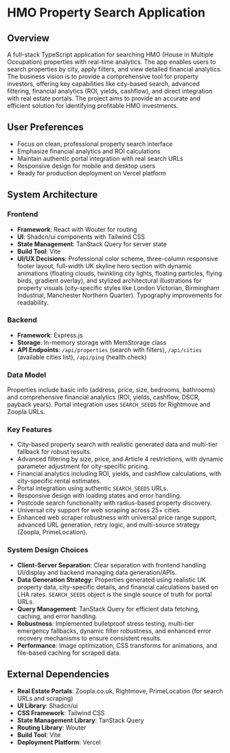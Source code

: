 # HMO Property Search Application

## Overview
A full-stack TypeScript application for searching HMO (House in Multiple Occupation) properties with real-time analytics. The app enables users to search properties by city, apply filters, and view detailed financial analytics. The business vision is to provide a comprehensive tool for property investors, offering key capabilities like city-based search, advanced filtering, financial analytics (ROI, yields, cashflow), and direct integration with real estate portals. The project aims to provide an accurate and efficient solution for identifying profitable HMO investments.

## User Preferences
- Focus on clean, professional property search interface
- Emphasize financial analytics and ROI calculations
- Maintain authentic portal integration with real search URLs
- Responsive design for mobile and desktop users
- Ready for production deployment on Vercel platform

## System Architecture

### Frontend
- **Framework**: React with Wouter for routing
- **UI**: Shadcn/ui components with Tailwind CSS
- **State Management**: TanStack Query for server state
- **Build Tool**: Vite
- **UI/UX Decisions**: Professional color scheme, three-column responsive footer layout, full-width UK skyline hero section with dynamic animations (floating clouds, twinkling city lights, floating particles, flying birds, gradient overlay), and stylized architectural illustrations for property visuals (city-specific styles like London Victorian, Birmingham Industrial, Manchester Northern Quarter). Typography improvements for readability.

### Backend
- **Framework**: Express.js
- **Storage**: In-memory storage with MemStorage class
- **API Endpoints**: `/api/properties` (search with filters), `/api/cities` (available cities list), `/api/ping` (health check)

### Data Model
Properties include basic info (address, price, size, bedrooms, bathrooms) and comprehensive financial analytics (ROI, yields, cashflow, DSCR, payback years). Portal integration uses `SEARCH_SEEDS` for Rightmove and Zoopla URLs.

### Key Features
- City-based property search with realistic generated data and multi-tier fallback for robust results.
- Advanced filtering by size, price, and Article 4 restrictions, with dynamic parameter adjustment for city-specific pricing.
- Financial analytics including ROI, yields, and cashflow calculations, with city-specific rental estimates.
- Portal integration using authentic `SEARCH_SEEDS` URLs.
- Responsive design with loading states and error handling.
- Postcode search functionality with radius-based property discovery.
- Universal city support for web scraping across 25+ cities.
- Enhanced web scraper robustness with universal price range support, advanced URL generation, retry logic, and multi-source strategy (Zoopla, PrimeLocation).

### System Design Choices
- **Client-Server Separation**: Clear separation with frontend handling UI/display and backend managing data generation/APIs.
- **Data Generation Strategy**: Properties generated using realistic UK property data, city-specific details, and financial calculations based on LHA rates. `SEARCH_SEEDS` object is the single source of truth for portal URLs.
- **Query Management**: TanStack Query for efficient data fetching, caching, and error handling.
- **Robustness**: Implemented bulletproof stress testing, multi-tier emergency fallbacks, dynamic filter robustness, and enhanced error recovery mechanisms to ensure consistent results.
- **Performance**: Image optimization, CSS transforms for animations, and file-based caching for scraped data.

## External Dependencies
- **Real Estate Portals**: Zoopla.co.uk, Rightmove, PrimeLocation (for search URLs and scraping)
- **UI Library**: Shadcn/ui
- **CSS Framework**: Tailwind CSS
- **State Management Library**: TanStack Query
- **Routing Library**: Wouter
- **Build Tool**: Vite
- **Deployment Platform**: Vercel